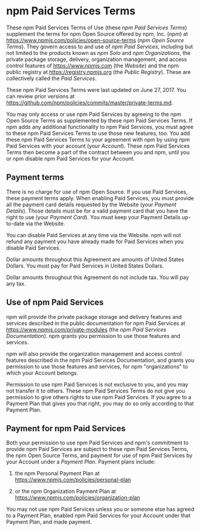 # npm Paid Services Terms

These npm Paid Services Terms of Use (these _npm Paid Services Terms_)
supplement the terms for npm Open Source offered by npm, Inc.
(_npm_) at <https://www.npmjs.com/policies/open-source-terms> (_npm Open
Source Terms_). They govern access to and use of _npm Paid Services_,
including but not limited to the products known as  _npm Solo_ and
_npm Organizations_, the private package storage, delivery,
organization management, and access control features of
<https://www.npmjs.com> (the _Website_) and the npm public registry
at <https://registry.npmjs.org> (the _Public Registry_). These are
collectively called the _Paid Services_.

These npm Paid Services Terms were last updated on
June 27, 2017.
You can review prior versions at
<https://github.com/npm/policies/commits/master/private-terms.md>.

You may only access or use npm Paid Services by agreeing to the npm
Open Source Terms as supplemented by these npm Paid Services Terms. If
npm adds any additional functionality to npm Paid Services, you must
agree to these npm Paid Services Terms to use those new features, too.
You add these npm Paid Services Terms to your agreement with npm by
using npm Paid Services with your account (your _Account_). These
npm Paid Services Terms then become a part of the contract between you
and npm, until you or npm disable npm Paid Services for your Account.

## Payment terms

There is no charge for use of npm Open Source. If you use Paid Services,
these payment terms apply. When enabling Paid Services, you must provide
all the payment card details requested by the Website (your _Payment
Details_). Those details must be for a valid payment card that you have
the right to use (your _Payment Card_). You must keep your Payment
Details up-to-date via the Website.

You can disable Paid Services at any time via the Website. npm will not
refund any payment you have already made for Paid Services when you
disable Paid Services.

Dollar amounts throughout this Agreement are amounts of United States
Dollars. You must pay for Paid Services in United States Dollars.

Dollar amounts throughout this Agreement do not include tax. You will
pay any tax.

## Use of npm Paid Services

npm will provide the private package storage and delivery features and
services described in the public documentation for npm Paid Services
at <https://www.npmjs.com/private-modules> (the _npm Paid Services
Documentation_). npm grants you permission to use those features and
services.

npm will also provide the organization management and access control
features described in the npm Paid Services Documentation, and grants
you permission to use those features and services, for npm
"organizations" to which your Account belongs.

Permission to use npm Paid Services is not exclusive to you, and you
may not transfer it to others. These npm Paid Services Terms do not
give you permission to give others rights to use npm Paid Services.
If you agree to a Payment Plan that gives you that right, you may do so
only according to that Payment Plan.

## Payment for npm Paid Services

Both your permission to use npm Paid Services and npm's commitment to
provide npm Paid Services are subject to these npm Paid Services
Terms, the npm Open Source Terms, and payment for use of npm Paid
Services by your Account under a _Payment Plan_. Payment plans include:

1. the npm Personal Payment Plan at
   <https://www.npmjs.com/policies/personal-plan>

2. or the npm Organization Payment Plan at
   <https://www.npmjs.com/policies/organization-plan>

You may not use npm Paid Services unless you or someone else has
agreed to a Payment Plan, enabled npm Paid Services for your Account
under that Payment Plan, and made payment.

